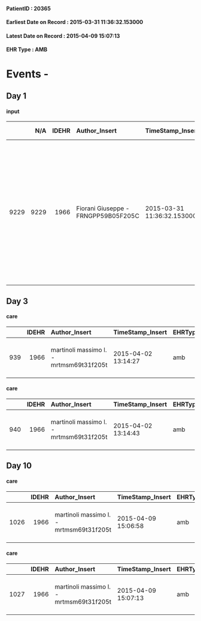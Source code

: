 
#### PatientID : 20365
#### Earliest Date on Record : 2015-03-31 11:36:32.153000
#### Latest Date on Record : 2015-04-09 15:07:13
#### EHR Type : AMB

# Events - 

## Day 1

#### input
|      |    N/A |   IDEHR | Author_Insert                       | TimeStamp_Insert           | EHRType   |   PatientID |   IDDigitalSignDocument | persone_vicine   |   Unnamed: 0_x.1 |   IDANAMNESI_SOCIALE | Patient   | FamigliaAltro   | Paziente_T   | FamigliaAltro_T   |   Non_Rilevabile_x.1 | Note_Non_Rilevabile_x.1   | opt_Problemi   | Note_I                                                                                                                                                                                                                                                                                                          | ds_note_timori                                                                                                                                                                                                              | chk_contr_sintomi   | chk_competenza                                 | opt_paziente_a      | opt_famiglia_a   | opt_adeguatezza   | opt_paziente_solo   | ds_note_con                                                                                                                                           | opt_presente_assente   | Caregiver_principale      | opt_necessario   | opt_presente   | opt_risorse_ec   | opt_paziente_psi   | opt_Ins_vol   | opt_inv_civile   | Needs               | Domestic partnership   | opt_disponibilita_f   | opt_famiglia_psi   | opt_disponibilit_paz   |
|-----:|-------:|--------:|:------------------------------------|:---------------------------|:----------|------------:|------------------------:|:-----------------|-----------------:|---------------------:|:----------|:----------------|:-------------|:------------------|---------------------:|:--------------------------|:---------------|:----------------------------------------------------------------------------------------------------------------------------------------------------------------------------------------------------------------------------------------------------------------------------------------------------------------|:----------------------------------------------------------------------------------------------------------------------------------------------------------------------------------------------------------------------------|:--------------------|:-----------------------------------------------|:--------------------|:-----------------|:------------------|:--------------------|:------------------------------------------------------------------------------------------------------------------------------------------------------|:-----------------------|:--------------------------|:-----------------|:---------------|:-----------------|:-------------------|:--------------|:-----------------|:--------------------|:-----------------------|:----------------------|:-------------------|:-----------------------|
| 9229 |   9229 |    1966 | Fiorani Giuseppe - FRNGPP59B05F205C | 2015-03-31 11:36:32.153000 | AMB       |       20365 |                   43780 | N/A              |              744 |                  461 | Si#1      | Si#1            | No#0         | Si#1              |                    0 | NR                        | Si#1           | La pz ha scarsa cognizione della patologia oncologica e del suo aggravamento:pensa di fare la RT per poter poi andare al mare.Il figlio,consapevole della patologia oncologica,√® stato messo al corrente in merito agli indici terapeutici sfavorevoli,seppure in un'ottica temporale prolungata su pi√π mesi. | Il figlio Giorgio chiede che la comunicazione con gli operatori Vidas sia incline agli obiettivi condivisi con il MMG,il quale ci ha attivato per la verifica periodica della terapia antalgica,al momento poco controllata | controllo sintomi#0 | competenza/capacit√† assistenziale caregiver#0 | Sovradimensionate#0 | Congruenti#1     | Si#1              | No#0                | La pz √® vedova dal 2008 e da poche settimane √® assistita da una badante nelle 24 ore.Due figli maschi,entrambi cgt e residenti nei comuni limitrofi | Presente#1             | i figli Giorgio e Roberto | Si#1             | Si#1           | Adeguate#1       | No#0               | No#0          | No#0             | Clinici#0;Sociali#1 | Badante#1              | Si#1                  | No#0               | Si#1                   |


## Day 3

#### care
|     |   IDEHR | Author_Insert                           | TimeStamp_Insert    | EHRType   |   PatientID |   IDGESTIONE_AUSILI |   ds_ncons |   opt_annulla_consegna | dt_Ric_consegna     | dt_ric_cons_forn    | opt_ausilio                                     |
|----:|--------:|:----------------------------------------|:--------------------|:----------|------------:|--------------------:|-----------:|-----------------------:|:--------------------|:--------------------|:------------------------------------------------|
| 939 |    1966 | martinoli massimo l. - mrtmsm69t31f205t | 2015-04-02 13:14:27 | amb       |       20365 |                 782 |      24962 |                      0 | 2015-04-01 00:00:00 | 2015-04-02 00:00:00 | electronic articulated bed with side rails # 14 |

#### care
|     |   IDEHR | Author_Insert                           | TimeStamp_Insert    | EHRType   |   PatientID |   IDGESTIONE_AUSILI |   ds_ncons |   opt_annulla_consegna | dt_Ric_consegna     | dt_ric_cons_forn    | opt_ausilio                             |
|----:|--------:|:----------------------------------------|:--------------------|:----------|------------:|--------------------:|-----------:|-----------------------:|:--------------------|:--------------------|:----------------------------------------|
| 940 |    1966 | martinoli massimo l. - mrtmsm69t31f205t | 2015-04-02 13:14:43 | amb       |       20365 |                 783 |      24962 |                      0 | 2015-04-01 00:00:00 | 2015-04-02 00:00:00 | antid air mattress with compressor # 16 |


## Day 10

#### care
|      |   IDEHR | Author_Insert                           | TimeStamp_Insert    | EHRType   |   PatientID |   IDGESTIONE_AUSILI |   ds_ncons |   ds_nritiro |   opt_annulla_consegna | dt_Ric_consegna     | dt_ric_cons_forn    | dt_ric_ritiro       | dt_ric_ritiro_forn   | opt_ausilio                             |
|-----:|--------:|:----------------------------------------|:--------------------|:----------|------------:|--------------------:|-----------:|-------------:|-----------------------:|:--------------------|:--------------------|:--------------------|:---------------------|:----------------------------------------|
| 1026 |    1966 | martinoli massimo l. - mrtmsm69t31f205t | 2015-04-09 15:06:58 | amb       |       20365 |                 869 |      24962 |        24991 |                      0 | 2015-04-01 00:00:00 | 2015-04-02 00:00:00 | 2015-04-08 00:00:00 | 2015-04-08 00:00:00  | antid air mattress with compressor # 16 |

#### care
|      |   IDEHR | Author_Insert                           | TimeStamp_Insert    | EHRType   |   PatientID |   IDGESTIONE_AUSILI |   ds_ncons |   ds_nritiro |   opt_annulla_consegna | dt_Ric_consegna     | dt_ric_cons_forn    | dt_ric_ritiro       | dt_ric_ritiro_forn   | opt_ausilio                                     |
|-----:|--------:|:----------------------------------------|:--------------------|:----------|------------:|--------------------:|-----------:|-------------:|-----------------------:|:--------------------|:--------------------|:--------------------|:---------------------|:------------------------------------------------|
| 1027 |    1966 | martinoli massimo l. - mrtmsm69t31f205t | 2015-04-09 15:07:13 | amb       |       20365 |                 870 |      24962 |        24991 |                      0 | 2015-04-01 00:00:00 | 2015-04-02 00:00:00 | 2015-04-08 00:00:00 | 2015-04-08 00:00:00  | electronic articulated bed with side rails # 14 |



